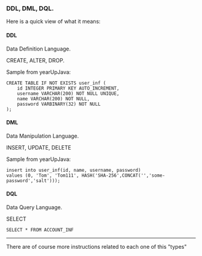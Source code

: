 ### DDL, DML, DQL.

Here is a quick view of what it means:


#### DDL 

Data Definition Language. 

CREATE, ALTER, DROP.

Sample from yearUpJava: 
```roomsql
CREATE TABLE IF NOT EXISTS user_inf (
	id INTEGER PRIMARY KEY AUTO_INCREMENT,
	username VARCHAR(200) NOT NULL UNIQUE,
	name VARCHAR(200) NOT NULL,
	password VARBINARY(32) NOT NULL
);
```

#### DML 

Data Manipulation Language.

INSERT, UPDATE, DELETE

Sample from yearUpJava:

```roomsql
insert into user_inf(id, name, username, password) 
values (0, 'Tom', 'Tom111', HASH('SHA-256',CONCAT('','some-password','salt')));
```

#### DQL

Data Query Language.

SELECT

```roomsql
SELECT * FROM ACCOUNT_INF 
```

------
There are of course more instructions related to each one of this "types"


